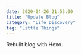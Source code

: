 ```yaml
---
date: 2020-04-26 21:55:00
title: "Update Blog"
category: "Life Discovery"
tag: "Little Things"
---
```


Rebuilt blog with Hexo. 